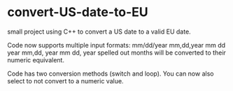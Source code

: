 # convert-US-date-to-EU
small project using C++ to convert a US date to a valid EU date.

Code now supports multiple input formats:
mm/dd/year
mm,dd,year
mm dd year
mm,dd, year
mm dd, year
spelled out months will be converted to their numeric equivalent.


Code has two conversion methods (switch and loop).
You can now also select to not convert to a numeric value.
